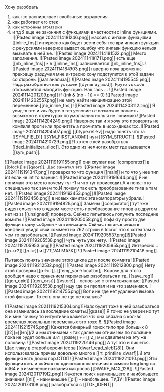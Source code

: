Хочу разобрать 
1) как тсс распирсивает скобочные выражения
2) как работает его стек 
3) как устроены атомарки
4) и тд
Я еще не закончил с функциями в частности с inline функциями.
![[Pasted image 20241114181246.png]]
массив с инлаин функциями [[inline_fns]] интересно как будет вести себя тсс при инлаин функции с рекурсиями наверное выдаст ошибку что инлаин функцию нельзя вызывать в ней же.
![[Pasted image 20241114181522.png]]
Место заполнения.
![[Pasted image 20241114181711.png]]
есть еще [[nb_inline_fns]] и в [[inline_fns]] записывается [[nb_inline_fns]].
![[Pasted image 20241114184903.png]]
наверно пока временно прекращу раздумия мне интресно хочу подступится к этой задачи со стороны [[мат анализа]].
![[Pasted image 20241114195545.png]]
Надо разобраться как устроен [[dynarray_add]].
Круто vs code отказывается находить функцию. Нашлась ...
![[Pasted image 20241114201209.png]]
if ((nb & (nb - 1)) == 0) 
![[Pasted image 20241114202557.png]]
не могу найти иницилизацию этой переменной.[[nb_inline_fns]]
![[Pasted image 20241114203112.png]]
Я увидел это и как будто в это условие не возможно попасть
возможно в структурах по умолчанию ноль я не понимаю.![[Pasted image 20241114204249.png]]
Наверное так и я хочу это проверить не компиля проги или прочитать а прочитать в исохндиках tcc.
![[Pasted image 20241114204507.png]]
[[btype.ref->v]]
надо понять что за [[SYM_FIELD]] [[SYM_FIRST_ANOM]] ну и [[SYM_STRUCT]].
![[Pasted image 20241114210729.png]]
Я хотел с ней разобраться [[decl_initializer_alloc]].
Это одно из немногих мест где вызвается [[sym_push]].

![[Pasted image 20241119191155.png]]
они служат как [[comporator]] в [[block]] в [[qsort]].
Щас заметил это
![[Pasted image 20241119191347.png]]
проверка то что функция [[main]]  и то что у нее тип int если не int то варнинг.
![[Pasted image 20241119191644.png]]
Я не понимаю это место почему тут -1 и что тут происходит.А я понял это специально так зачем то.И почему так есть преобразование типа а там нет.
![[Pasted image 20241119193453.png]]
![[Pasted image 20241119193456.png]]
в новых камитах эти компораторы убрали.
![[Pasted image 20241119194829.png]]
Замены [[comporator]] тут уже виден смысл что в одном месте есть преобразование типов а в другом нет из за [[unsigned]] проверка.
Сейчас попытаюсь получить последние комиты.
![[Pasted image 20241119205058.png]]
пофакту просто две функци в одну собрали - оптимизация.
Сейчас пытаясь решать конфликт увидл свой коммент на 762 строки в tccrun что я хотел там в чем то разобраться.
![[Pasted image 20241119205537.png]]![[Pasted image 20241119205538.png]]
чуть чуть уже нету.
![[Pasted image 20241119205953.png]]![[Pasted image 20241119205955.png]]
Интересно...
[[p->r2]]    [[p->r]]   и [[VT_VALMASK]]
![[Pasted image 20241119210436.png]]


Пытаюсь понять значение этого цикла до и после коммита ![[Pasted image 20241119212532.png]]
![[Pasted image 20241119212800.png]]
Нету этой проверки [[p->c.i]]. [[temp_var->location]].
Короче для этого вообщем надо с хранением переменых разобраться и тд.
[[save_reg]] [[gen_opic]] [[gen_cast]] [[vstore]] - основные с этим связанные.
[[Pasted image 20241119205538.png]] ищу где он пропал и на что заменился.
![[Pasted image 20241119214755.png]]
Вот и не где нет удаления вызова этой функции. То есть она не где не юзалась?

![[Pasted image 20241119215304.png]]Надо будет тоже в ней разобраться она изменилась за последние комиты.[[gcase]] Я точно не уверен но тут 8 и мне почему то интуитивно кажется что она связана с кол-во временых локальных переменных это тоже 8.
![[Pasted image 20241119215745.png]]
Кажется бинарный поиск типо при больших 8 [[l2]]=[[len]]/2 и мы отнимаем и так далее мы отнимаем по половине пока не будет больше 8.И  [[base]] += [[l2]] мы сдвигаем на эту же половину.
![[Pasted image 20241119220146.png]]
А тут это и пишется. Щас гляну в старой версии tcc за [[dwarf_read_sleb128]].
Они использовалась причем довольно много в [[rt_printline_dwarf]].И эта функция есть досих пор.СТОП
![[Pasted image 20241119221010.png]]
Эти функции есть и сейчас но единственное отличие в замене long long на int64 и в изменение названия макросов [[DWARF_MAX_128]].
![[Pasted image 20241201171912.png]]
Кажется поиск наименьшего и наибольшего значения.[[nl]] - наименьшее [[pl]] - наибольшее.
ТУДУ
![[Pasted image 20241201173108.png]]
разобраться c [[TOK_IDENT]]